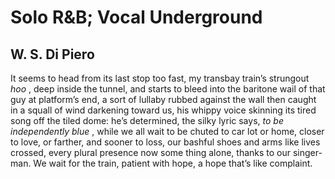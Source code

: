 # Solo R&B; Vocal Underground
## W. S. Di Piero
It seems to head from its last stop too fast,
my transbay train’s strungout _hoo_ , deep
inside the tunnel, and starts to bleed
into the baritone wail of that guy
at platform’s end, a sort of lullaby
rubbed against the wall then caught in a squall
of wind darkening toward us, his whippy voice
skinning its tired song off the tiled dome:
he’s determined, the silky lyric says,
_to be independently blue_ , while we all
wait to be chuted to car lot or home,
closer to love, or farther, and sooner to loss,
our bashful shoes and arms like lives crossed,
every plural presence now some thing alone,
thanks to our singer-man. We wait for the train,
patient with hope, a hope that’s like complaint.